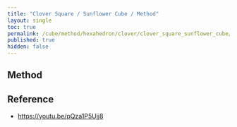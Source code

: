 ```yaml
---
title: "Clover Square / Sunflower Cube / Method"
layout: single
toc: true
permalink: /cube/method/hexahedron/clover/clover_square_sunflower_cube/method
published: true
hidden: false
---
```


<head>
  <base target="_blank">
</head>



## Method



## Reference

- <https://youtu.be/pQza1P5Ujj8>
